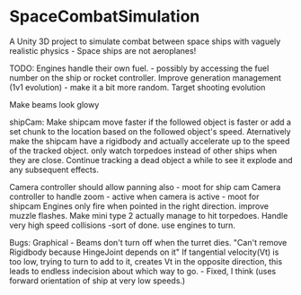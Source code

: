 # SpaceCombatSimulation
A Unity 3D project to simulate combat between space ships with vaguely realistic physics - Space ships are not aeroplanes!

TODO:
Engines handle their own fuel. - possibly by accessing the fuel number on the ship or rocket controller.
Improve generation management (1v1 evolution) - make it a bit more random.
Target shooting evolution

Make beams look glowy

shipCam:
    Make shipcam move faster if the followed object is faster or add a set chunk to the location based on the followed object's speed.
        Aternatively make the shipcam have a rigidbody and actually accelerate up to the speed of the tracked object.
    only watch torpedoes instead of other ships when they are close.
    Continue tracking a dead object a while to see it explode and any subsequent effects.

Camera controller should allow panning also - moot for ship cam
Camera controller to handle zoom - active when camera is active - moot for shipcam
Engines only fire when pointed in the right direction.
improve muzzle flashes.
Make mini type 2 actually manage to hit torpedoes.
Handle very high speed collisions -sort of done.
use engines to turn.

Bugs:
Graphical - Beams don't turn off when the turret dies.
"Can't remove Rigidbody because HingeJoint depends on it"
If tangential velocity(Vt) is too low, trying to turn to add to it, creates Vt in the opposite direction, this leads to endless indecision about which way to go. - Fixed, I think (uses forward orientation of ship at very low speeds.)